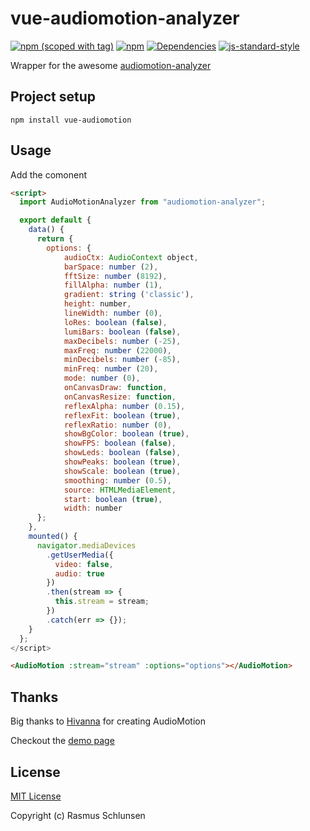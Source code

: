 # vue-audiomotion-analyzer
[![npm (scoped with tag)](https://img.shields.io/npm/v/vue-audiomotion/latest.svg?style=flat-square)](https://npmjs.com/package/vue-audiomotion)
[![npm](https://img.shields.io/npm/dt/vue-audiomotion.svg?style=flat-square)](https://npmjs.com/package/vue-audiomotion)
[![Dependencies](https://david-dm.org/schlunsen/vue-audiomotion/status.svg?style=flat-square)](https://david-dm.org/schlunsen/vue-audiomotion)
[![js-standard-style](https://img.shields.io/badge/code_style-standard-brightgreen.svg?style=flat-square)](http://standardjs.com)


Wrapper for the awesome [audiomotion-analyzer](https://www.npmjs.com/package/audiomotion-analyzer)

## Project setup

```
npm install vue-audiomotion
```

## Usage

Add the comonent

```html
<script>
  import AudioMotionAnalyzer from "audiomotion-analyzer";

  export default {
    data() {
      return {
        options: {
            audioCtx: AudioContext object,
            barSpace: number (2),
            fftSize: number (8192),
            fillAlpha: number (1),
            gradient: string ('classic'),
            height: number,
            lineWidth: number (0),
            loRes: boolean (false),
            lumiBars: boolean (false),
            maxDecibels: number (-25),
            maxFreq: number (22000),
            minDecibels: number (-85),
            minFreq: number (20),
            mode: number (0),
            onCanvasDraw: function,
            onCanvasResize: function,
            reflexAlpha: number (0.15),
            reflexFit: boolean (true),
            reflexRatio: number (0),
            showBgColor: boolean (true),
            showFPS: boolean (false),
            showLeds: boolean (false),
            showPeaks: boolean (true),
            showScale: boolean (true),
            smoothing: number (0.5),
            source: HTMLMediaElement,
            start: boolean (true),
            width: number
      };
    },
    mounted() {
      navigator.mediaDevices
        .getUserMedia({
          video: false,
          audio: true
        })
        .then(stream => {
          this.stream = stream;
        })
        .catch(err => {});
    }
  };
</script>
```

```html
<AudioMotion :stream="stream" :options="options"></AudioMotion>
```

## Thanks

Big thanks to [Hivanna](https://github.com/hvianna) for creating AudioMotion

Checkout the [demo page](https://audiomotion.me/public/)

## License

[MIT License](./LICENSE)

Copyright (c) Rasmus Schlunsen




